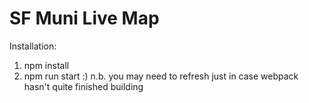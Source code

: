 # SF Muni Live Map

Installation: 

1. npm install
2. npm run start :)
n.b. you may need to refresh just in case webpack hasn't quite finished building